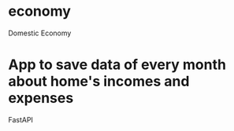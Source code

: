 # economy
Domestic Economy

# App to save data of every month about home's incomes and expenses 

FastAPI